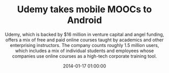 ---
layout: post
title:  "Udemy takes mobile MOOCs to Android"
subtitle:  "Udemy, which is backed by $16 million in venture capital and angel funding, offers a mix of free and paid online courses taught by academics and other enterprising instructors. The company counts roughly 1.5 million users, which includes a mix of individual students and employees whose companies use online courses as a high-tech corporate training tool."
date:   2014-01-17 01:00:00
refurl: http://www.bizjournals.com/sanjose/news/2014/01/10/udemy-takes-the-ed-tech-and-mooc.html?page=all
source: bizjournals.com
categories: linkpost
---